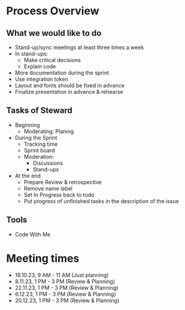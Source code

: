 # Process Overview

## What we would like to do

- Stand-up/sync meetings at least three times a week
- In stand-ups:
    - Make critical decisions
    - Explain code
- More documentation during the sprint
- Use integration token
- Layout and fonts should be fixed in advance
- Finalize presentation in advance & rehearse

## Tasks of Steward

- Beginning
    - Moderating: Planing
- During the Sprint
    - Tracking time
    - Sprint board
    - Moderation:
        - Discussions
        - Stand-ups
- At the end
    - Prepare Review & retrospective
    - Remove name label
    - Set In Progress back to todo
    - Put progress of unfinished tasks in the description of the issue

## Tools

- Code With Me

# Meeting times

- 18.10.23, 9 AM - 11 AM (Just planning)
- 8.11.23, 1 PM - 3 PM (Review & Planning)
- 22.11.23, 1 PM - 3 PM (Review & Planning)
- 6.12.23, 1 PM - 3 PM (Review & Planning)
- 20.12.23, 1 PM - 3 PM (Review & Planning)


